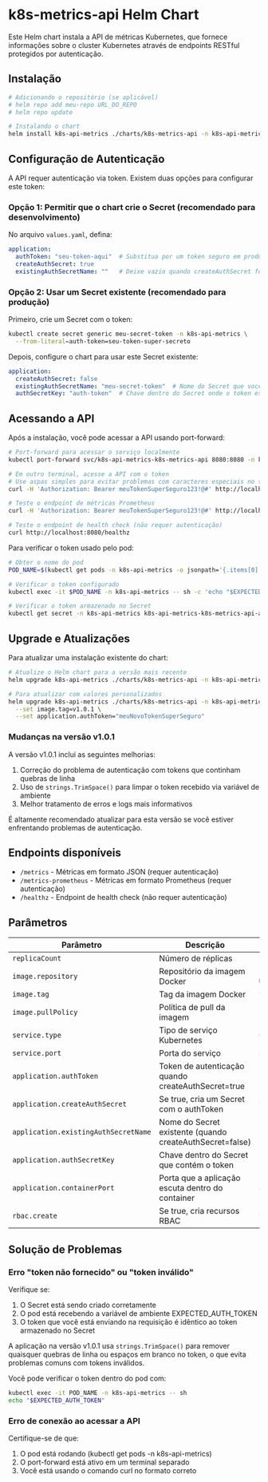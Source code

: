 # k8s-metrics-api Helm Chart

Este Helm chart instala a API de métricas Kubernetes, que fornece informações sobre o cluster Kubernetes através de endpoints RESTful protegidos por autenticação.

## Instalação

```bash
# Adicionando o repositório (se aplicável)
# helm repo add meu-repo URL_DO_REPO
# helm repo update

# Instalando o chart
helm install k8s-api-metrics ./charts/k8s-metrics-api -n k8s-api-metrics --create-namespace
```

## Configuração de Autenticação

A API requer autenticação via token. Existem duas opções para configurar este token:

### Opção 1: Permitir que o chart crie o Secret (recomendado para desenvolvimento)

No arquivo `values.yaml`, defina:
```yaml
application:
  authToken: "seu-token-aqui"  # Substitua por um token seguro em produção
  createAuthSecret: true
  existingAuthSecretName: ""   # Deixe vazio quando createAuthSecret for true
```

### Opção 2: Usar um Secret existente (recomendado para produção)

Primeiro, crie um Secret com o token:
```bash
kubectl create secret generic meu-secret-token -n k8s-api-metrics \
  --from-literal=auth-token=seu-token-super-secreto
```

Depois, configure o chart para usar este Secret existente:
```yaml
application:
  createAuthSecret: false
  existingAuthSecretName: "meu-secret-token"  # Nome do Secret que você criou
  authSecretKey: "auth-token"  # Chave dentro do Secret onde o token está armazenado
```

## Acessando a API

Após a instalação, você pode acessar a API usando port-forward:

```bash
# Port-forward para acessar o serviço localmente
kubectl port-forward svc/k8s-api-metrics-k8s-metrics-api 8080:8080 -n k8s-api-metrics

# Em outro terminal, acesse a API com o token
# Use aspas simples para evitar problemas com caracteres especiais no token
curl -H 'Authorization: Bearer meuTokenSuperSeguro123!@#' http://localhost:8080/metrics

# Teste o endpoint de métricas Prometheus
curl -H 'Authorization: Bearer meuTokenSuperSeguro123!@#' http://localhost:8080/metrics-prometheus

# Teste o endpoint de health check (não requer autenticação)
curl http://localhost:8080/healthz
```

Para verificar o token usado pelo pod:

```bash
# Obter o nome do pod
POD_NAME=$(kubectl get pods -n k8s-api-metrics -o jsonpath='{.items[0].metadata.name}')

# Verificar o token configurado
kubectl exec -it $POD_NAME -n k8s-api-metrics -- sh -c 'echo "$EXPECTED_AUTH_TOKEN"'

# Verificar o token armazenado no Secret
kubectl get secret -n k8s-api-metrics k8s-api-metrics-k8s-metrics-api-auth-token -o jsonpath='{.data.auth-token}' | base64 --decode
```

## Upgrade e Atualizações

Para atualizar uma instalação existente do chart:

```bash
# Atualize o Helm chart para a versão mais recente
helm upgrade k8s-api-metrics ./charts/k8s-metrics-api -n k8s-api-metrics

# Para atualizar com valores personalizados
helm upgrade k8s-api-metrics ./charts/k8s-metrics-api -n k8s-api-metrics \
  --set image.tag=v1.0.1 \
  --set application.authToken="meuNovoTokenSuperSeguro"
```

### Mudanças na versão v1.0.1

A versão v1.0.1 inclui as seguintes melhorias:

1. Correção do problema de autenticação com tokens que continham quebras de linha
2. Uso de `strings.TrimSpace()` para limpar o token recebido via variável de ambiente
3. Melhor tratamento de erros e logs mais informativos

É altamente recomendado atualizar para esta versão se você estiver enfrentando problemas de autenticação.

## Endpoints disponíveis

- `/metrics` - Métricas em formato JSON (requer autenticação)
- `/metrics-prometheus` - Métricas em formato Prometheus (requer autenticação)
- `/healthz` - Endpoint de health check (não requer autenticação)

## Parâmetros

| Parâmetro                            | Descrição                                                | Valor Padrão                     |
| ------------------------------------ | -------------------------------------------------------- | -------------------------------- |
| `replicaCount`                       | Número de réplicas                                       | `1`                              |
| `image.repository`                   | Repositório da imagem Docker                             | `nataliagranato/k8s-metrics-api` |
| `image.tag`                          | Tag da imagem Docker                                     | `v1.0.1`                         |
| `image.pullPolicy`                   | Política de pull da imagem                               | `IfNotPresent`                   |
| `service.type`                       | Tipo de serviço Kubernetes                               | `ClusterIP`                      |
| `service.port`                       | Porta do serviço                                         | `8080`                           |
| `application.authToken`              | Token de autenticação quando createAuthSecret=true       | `"2iKpp86QEmbZnJ15z0XGSSrt"`     |
| `application.createAuthSecret`       | Se true, cria um Secret com o authToken                  | `true`                           |
| `application.existingAuthSecretName` | Nome do Secret existente (quando createAuthSecret=false) | `""`                             |
| `application.authSecretKey`          | Chave dentro do Secret que contém o token                | `"auth-token"`                   |
| `application.containerPort`          | Porta que a aplicação escuta dentro do container         | `8080`                           |
| `rbac.create`                        | Se true, cria recursos RBAC                              | `true`                           |

## Solução de Problemas

### Erro "token não fornecido" ou "token inválido"

Verifique se:

1. O Secret está sendo criado corretamente
2. O pod está recebendo a variável de ambiente EXPECTED_AUTH_TOKEN
3. O token que você está enviando na requisição é idêntico ao token armazenado no Secret

A aplicação na versão v1.0.1 usa `strings.TrimSpace()` para remover quaisquer quebras de linha ou espaços em branco no token, o que evita problemas comuns com tokens inválidos.

Você pode verificar o token dentro do pod com:
```bash
kubectl exec -it POD_NAME -n k8s-api-metrics -- sh
echo "$EXPECTED_AUTH_TOKEN"
```

### Erro de conexão ao acessar a API

Certifique-se de que:
1. O pod está rodando (kubectl get pods -n k8s-api-metrics)
2. O port-forward está ativo em um terminal separado
3. Você está usando o comando curl no formato correto
